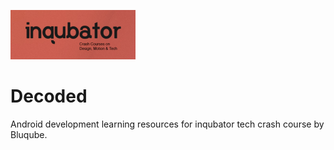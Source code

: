 ![alt text](assets/inqubator-logo.png "inqubator logo")
# Decoded
Android development learning resources for inqubator tech crash course by Bluqube.
